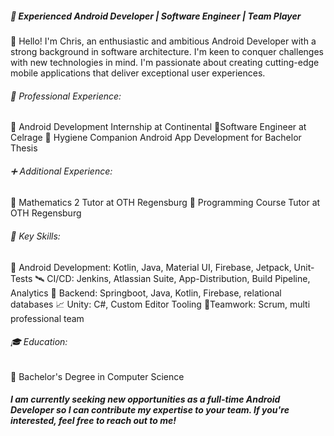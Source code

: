 ##### 📱 Experienced Android Developer | Software Engineer | Team Player

👋 Hello! I'm Chris, an enthusiastic and ambitious Android Developer with a strong background in software architecture. I'm keen to conquer challenges with new technologies in mind. I'm passionate about creating cutting-edge mobile applications that deliver exceptional user experiences.

###### 💼 Professional Experience:
🔹 Android Development Internship at Continental
🔹Software Engineer at Celrage
🔹 Hygiene Companion Android App Development for Bachelor Thesis

###### ➕ Additional Experience:
🔹 Mathematics 2 Tutor at OTH Regensburg
🔹 Programming Course Tutor at OTH Regensburg

###### 🔑 Key Skills:
 📲 Android Development: Kotlin, Java, Material UI, Firebase, Jetpack, Unit-Tests
 🛰️ CI/CD: Jenkins, Atlassian Suite, App-Distribution, Build Pipeline, Analytics
 🔐 Backend: Springboot, Java, Kotlin, Firebase, relational databases
 📈 Unity: C#, Custom Editor Tooling
 💬Teamwork: Scrum, multi professional team

###### 🎓 Education:
🔹 Bachelor's Degree in Computer Science

##### I am currently seeking new opportunities as a full-time Android Developer so I can contribute my expertise to your team. If you're interested, feel free to reach out to me!
